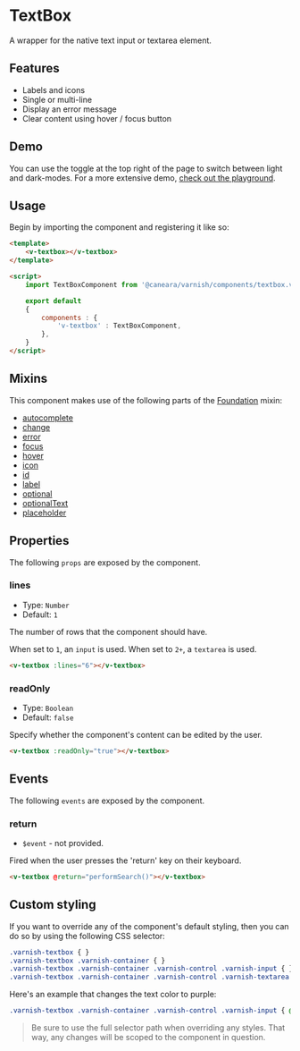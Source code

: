 # TextBox

A wrapper for the native text input or textarea element.

## Features

* Labels and icons
* Single or multi-line
* Display an error message
* Clear content using hover / focus button

## Demo

You can use the toggle at the top right of the page to switch between light and dark-modes. For a more extensive demo, [check out the playground](/playgrounds/textbox/index).

<!-- Setup -->
<script setup>
    import { ref } from 'vue';
    import TextBoxComponent from '../../src/components/textbox.vue';

    let content = ref("Opportunities don't happen, you create them...");
</script>

<!-- Demo -->
<div class="bg-gray-100 dark:bg-black flex justify-center gap-x-3 rounded-md p-6 mt-8">
    <ClientOnly>
        <TextBoxComponent icon="fas fa-user" label="Write something insightful" v-model="content"></TextBoxComponent>
    </ClientOnly>
</div>

## Usage

Begin by importing the component and registering it like so:

```html
<template>
    <v-textbox></v-textbox>
</template>

<script>
    import TextBoxComponent from '@caneara/varnish/components/textbox.vue';

    export default
    {
        components : {
            'v-textbox' : TextBoxComponent,
        },
    }
</script>
```

## Mixins

This component makes use of the following parts of the [Foundation](/pages/foundation) mixin:

* [autocomplete](/pages/foundation#autocomplete)
* [change](/pages/foundation#change)
* [error](/pages/foundation#error)
* [focus](/pages/foundation#focus)
* [hover](/pages/foundation#hover)
* [icon](/pages/foundation#icon)
* [id](/pages/foundation#id)
* [label](/pages/foundation#label)
* [optional](/pages/foundation#optional)
* [optionalText](/pages/foundation#optionalText)
* [placeholder](/pages/foundation#placeholder)

## Properties

The following `props` are exposed by the component.

### lines

- Type: `Number`
- Default: `1`

The number of rows that the component should have.

When set to `1`, an `input` is used. When set to `2+`, a `textarea` is used.

```html
<v-textbox :lines="6"></v-textbox>
```

### readOnly

- Type: `Boolean`
- Default: `false`

Specify whether the component's content can be edited by the user.

```html
<v-textbox :readOnly="true"></v-textbox>
```

## Events

The following `events` are exposed by the component.

### return

- `$event` - not provided.

Fired when the user presses the 'return' key on their keyboard.

```html
<v-textbox @return="performSearch()"></v-textbox>
```

## Custom styling

If you want to override any of the component's default styling, then you can do so by using the following CSS selector:

```css
.varnish-textbox { }
.varnish-textbox .varnish-container { }
.varnish-textbox .varnish-container .varnish-control .varnish-input { }
.varnish-textbox .varnish-container .varnish-control .varnish-textarea { }
```

Here's an example that changes the text color to purple:

```css
.varnish-textbox .varnish-container .varnish-control .varnish-input { @apply text-purple-700 dark:text-purple-400 }
```

> Be sure to use the full selector path when overriding any styles. That way, any changes will be scoped to the component in question.